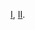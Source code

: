 [I](https://www.sacred-texts.com/hin/sbe29/index.htm), [II](https://www.sacred-texts.com/hin/sbe30/index.htm).